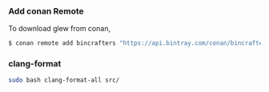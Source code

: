 ### Add conan Remote

To download glew from conan,

``` bash
$ conan remote add bincrafters "https://api.bintray.com/conan/bincrafters/public-conan"
```

### clang-format

``` bash
sudo bash clang-format-all src/
```